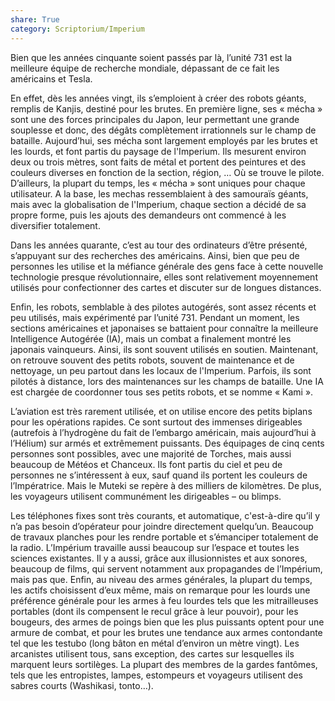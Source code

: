 ```yaml
---
share: True
category: Scriptorium/Imperium
---
```

Bien que les années cinquante soient passés par là, l’unité 731 est la meilleure équipe de recherche mondiale, dépassant de ce fait les américains et Tesla. 

En effet, dès les années vingt, ils s’emploient à créer des robots géants, remplis de Kanjis, destiné pour les brutes. En première ligne, ses « mécha » sont une des forces principales du Japon, leur permettant une grande souplesse et donc, des dégâts complètement irrationnels sur le champ de bataille. 
Aujourd’hui, ses mécha sont largement employés par les brutes et les lourds, et font partis du paysage de l'Imperium. Ils mesurent environ deux ou trois mètres, sont faits de métal et portent des peintures et des couleurs diverses en fonction de la section, région, … Où se trouve le pilote. D’ailleurs, la plupart du temps, les « mécha » sont uniques pour chaque utilisateur. A la base, les mechas ressemblaient à des samouraïs géants, mais avec la globalisation de l'Imperium, chaque section a décidé de sa propre forme, puis les ajouts des demandeurs ont commencé à les diversifier totalement. 

Dans les années quarante, c’est au tour des ordinateurs d’être présenté, s’appuyant sur des recherches des américains. Ainsi, bien que peu de personnes les utilise et la méfiance générale des gens face à cette nouvelle technologie presque révolutionnaire, elles sont relativement moyennement utilisés pour confectionner des cartes et discuter sur de longues distances.

Enfin, les robots, semblable à des pilotes autogérés, sont assez récents et peu utilisés, mais expérimenté par l’unité 731. Pendant un moment, les sections américaines et japonaises se battaient pour connaître la meilleure Intelligence Autogérée (IA), mais un combat a finalement montré les japonais vainqueurs. Ainsi, ils sont souvent utilisés en soutien. Maintenant, on retrouve souvent des petits robots, souvent de maintenance et de nettoyage, un peu partout dans les locaux de l'Imperium. Parfois, ils sont pilotés à distance, lors des maintenances sur les champs de bataille. Une IA est chargée de coordonner tous ses petits robots, et se nomme « Kami ».
  
L’aviation est très rarement utilisée, et on utilise encore des petits biplans pour les opérations rapides. Ce sont surtout des immenses dirigeables (autrefois à l’hydrogène du fait de l’embargo américain, mais aujourd’hui à l’Hélium) sur armés et extrêmement puissants. Des équipages de cinq cents personnes sont possibles, avec une majorité de Torches, mais aussi beaucoup de Météos et Chanceux. Ils font partis du ciel et peu de personnes ne s’intéressent à eux, sauf quand ils portent les couleurs de l’Impératrice. Mais le Muteki se repère à des milliers de kilomètres. De plus, les voyageurs utilisent communément les dirigeables – ou blimps. 

Les téléphones fixes sont très courants, et automatique, c'est-à-dire qu’il y n’a pas besoin d’opérateur pour joindre directement quelqu’un. Beaucoup de travaux planches pour les rendre portable et s’émanciper totalement de la radio. L’Impérium travaille aussi beaucoup sur l’espace et toutes les sciences existantes. Il y a aussi, grâce aux illusionnistes et aux sonores, beaucoup de films, qui servent notamment aux propagandes de l’Impérium, mais pas que.
 Enfin, au niveau des armes générales, la plupart du temps, les actifs choisissent d’eux même, mais on remarque pour les lourds une préférence générale pour les armes à feu lourdes tels que les mitrailleuses portables (dont ils compensent le recul grâce à leur pouvoir), pour les bougeurs, des armes de poings bien que les plus puissants optent pour une armure de combat, et pour les brutes une tendance aux armes contondante tel que les testubo (long bâton en métal d’environ un mètre vingt). Les arcanistes utilisent tous, sans exception, des cartes sur lesquelles ils marquent leurs sortilèges. La plupart des membres de la gardes fantômes, tels que les entropistes, lampes, estompeurs et voyageurs utilisent des sabres courts (Washikasi, tonto…).